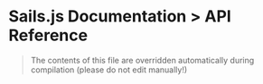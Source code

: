 # Sails.js Documentation > API Reference

> The contents of this file are overridden automatically during compilation (please do not edit manually!)

<docmeta name="displayName" value="API Reference: Table of Contents">
<docmeta name="notShownOnWebsite" value="true">
